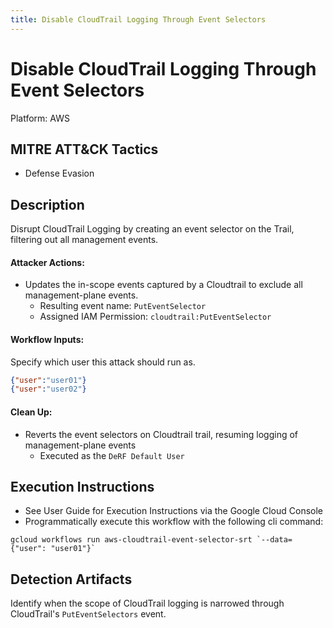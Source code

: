 ```yaml
---
title: Disable CloudTrail Logging Through Event Selectors
---
```


# Disable CloudTrail Logging Through Event Selectors


Platform: AWS

## MITRE ATT&CK Tactics


- Defense Evasion

## Description


Disrupt CloudTrail Logging by creating an event selector on the Trail, filtering out all management events.

#### Attacker Actions: 

- Updates the in-scope events captured by a Cloudtrail to exclude all management-plane events.
  - Resulting event name: `PutEventSelector`
  - Assigned IAM Permission: `cloudtrail:PutEventSelector`

#### Workflow Inputs: 
Specify which user this attack should run as.   
```json
{"user":"user01"}
{"user":"user02"}
```
#### Clean Up: 

- Reverts the event selectors on Cloudtrail trail, resuming logging of management-plane events
  - Executed as the `DeRF Default User`


## Execution Instructions

- See User Guide for Execution Instructions via the Google Cloud Console
- Programmatically execute this workflow with the following cli command:

```
gcloud workflows run aws-cloudtrail-event-selector-srt `--data={"user": "user01"}` 
```


## Detection Artifacts


Identify when the scope of CloudTrail logging is narrowed through CloudTrail's <code>PutEventSelectors</code> event.
